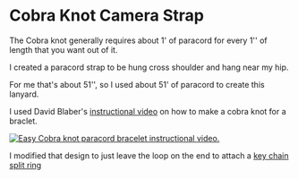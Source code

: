 # Cobra Knot Camera Strap

The Cobra knot generally requires about 1' of paracord for every 1'' of length that you want out of it.

I created a paracord strap to be hung cross shoulder and hang near my hip.  

For me that's about 51'', so I used about 51' of paracord to create this lanyard. 

I used David Blaber's [instructional video](https://www.youtube.com/watch?v=Fig0eeAnkUs) on how to make a cobra knot for a braclet.

[![Easy Cobra knot paracord bracelet instructional video.](http://img.youtube.com/vi/Fig0eeAnkUs/0.jpg)](https://www.youtube.com/watch?v=Fig0eeAnkUs "Easy Cobra knot paracord bracelet instructional video.")
 
I modified that design to just leave the loop on the end to attach a [key chain split ring](https://www.amazon.com/gp/product/B07H4GC7HH/ref=ppx_yo_dt_b_search_asin_title?ie=UTF8&psc=1)